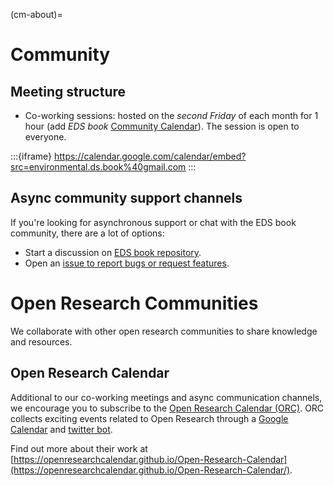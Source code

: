 (cm-about)=

# Community

## Meeting structure
- Co-working sessions: hosted on the *second Friday* of each month for 1 hour (add _EDS book_ [Community Calendar](https://calendar.google.com/calendar/u/1?cid=ZW52aXJvbm1lbnRhbC5kcy5ib29rQGdtYWlsLmNvbQ)). The session is open to everyone. 

:::{iframe} https://calendar.google.com/calendar/embed?src=environmental.ds.book%40gmail.com
:::

## Async community support channels
If you're looking for asynchronous support or chat with the EDS book community, there are a lot of options:

* Start a discussion on [EDS book repository](https://github.com/alan-turing-institute/environmental-ds-book/discussions).
* Open an [issue to report bugs or request features](https://github.com/alan-turing-institute/environmental-ds-book/issues/new/choose).

# Open Research Communities

We collaborate with other open research communities to share knowledge and resources.
 
## Open Research Calendar
Additional to our co-working meetings and async communication channels, we encourage you to subscribe to the [Open Research Calendar (ORC)](https://openresearchcalendar.org/). 
ORC collects exciting events related to Open Research through a [Google Calendar](https://openresearchcalendar.org/calendar/) and [twitter bot](https://twitter.com/OpenResearchCal).

Find out more about their work at [https://openresearchcalendar.github.io/Open-Research-Calendar](https://openresearchcalendar.github.io/Open-Research-Calendar/).